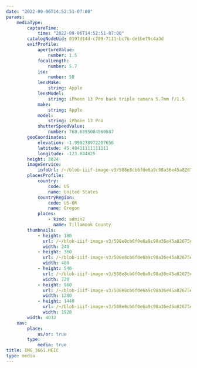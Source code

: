 ```yaml
---
date: "2022-09-06T14:52:51-07:00"
params:
    mediaType:
        captureTime:
            time: "2022-09-06T14:52:51-07:00"
        catalogNodeUid: 0197d14d-c789-7111-bc7b-de1be79c4a3d
        exifProfile:
            apertureValue:
                number: 1.5
            focalLength:
                number: 5.7
            iso:
                number: 50
            lensMake:
                string: Apple
            lensModel:
                string: iPhone 13 Pro back triple camera 5.7mm f/1.5
            make:
                string: Apple
            model:
                string: iPhone 13 Pro
            shutterSpeedValue:
                number: 768.6395084560587
        geoCoordinates:
            elevation: -1.999278972207656
            latitude: 45.48411111111111
            longitude: -123.844825
        height: 3024
        imageService:
            infoUrl: /~/blob-iiif-image-v3/508e8cb6f0e6a9c98a36e45a82675eb4ef43c5d5fdc72bf726a843e1c4267917/info.json
        placesProfile:
            country:
                code: US
                name: United States
            countryRegion:
                code: US-OR
                name: Oregon
            places:
                - kind: admin2
                  name: Tillamook County
        thumbnails:
            - height: 180
              url: /~/blob-iiif-image-v3/508e8cb6f0e6a9c98a36e45a82675eb4ef43c5d5fdc72bf726a843e1c4267917/full/240%2C180/0/default.jpg
              width: 240
            - height: 360
              url: /~/blob-iiif-image-v3/508e8cb6f0e6a9c98a36e45a82675eb4ef43c5d5fdc72bf726a843e1c4267917/full/480%2C360/0/default.jpg
              width: 480
            - height: 540
              url: /~/blob-iiif-image-v3/508e8cb6f0e6a9c98a36e45a82675eb4ef43c5d5fdc72bf726a843e1c4267917/full/720%2C540/0/default.jpg
              width: 720
            - height: 960
              url: /~/blob-iiif-image-v3/508e8cb6f0e6a9c98a36e45a82675eb4ef43c5d5fdc72bf726a843e1c4267917/full/1280%2C960/0/default.jpg
              width: 1280
            - height: 1440
              url: /~/blob-iiif-image-v3/508e8cb6f0e6a9c98a36e45a82675eb4ef43c5d5fdc72bf726a843e1c4267917/full/1920%2C1440/0/default.jpg
              width: 1920
        width: 4032
    nav:
        place:
            us/or: true
        type:
            media: true
title: IMG_3661.HEIC
type: media
---
```

